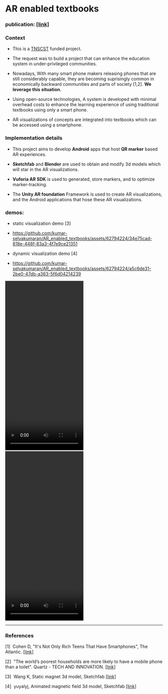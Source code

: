 # AR enabled textbooks

<h3> publication: <a href="https://ieeexplore.ieee.org/abstract/document/10193488">[link]</a><h3> 

<h3>Context</h3>

- This is a <a href="https://www.tanscst.tn.gov.in/">TNSCST</a> funded project.

- The request was to build a project that can enhance the education system in under-privileged communities.

- Nowadays, With many smart phone makers releasing phones that are still considerably capable, they are becoming suprisingly common in economically backward communities and parts of society [1,2]. **We leverage this situation.**

- Using open-source technologies, A system is developed with minimal overhead costs to enhance the learning experience of using traditional textbooks using only a smart phone.

- AR visualizations of concepts are integrated into textbooks which can be accessed using a smartphone.


<h3>Implementation details</h3>

- This project aims to develop **Android** apps that host **QR marker** based AR experiences. 

- **Sketchfab** and **Blender** are used to obtain and modify 3d models which will star in the AR visualizations.

- **Vuforia AR SDK** is used to generated, store markers, and to optimize marker-tracking.

- The **Unity AR foundation** Framework is used to create AR visualizations, and the Android applications that hose these AR visualizations.

<h3>demos:</h3>

- static visualization demo [3]
- 
  https://github.com/kumar-selvakumaran/AR_enabled_textbooks/assets/62794224/34e75cad-818e-448f-83a3-4f7e9ce21351

- dynamic visualization demo [4]<br><be>

-  https://github.com/kumar-selvakumaran/AR_enabled_textbooks/assets/62794224/a5c6de31-2be0-47db-a363-5f6d04214239


<video width="250" height="540" controls>
  <source src="./" type="video/mp4">
</video>&nbsp;&nbsp;&nbsp;&nbsp;&nbsp;&nbsp;&nbsp;&nbsp;&nbsp;&nbsp;
<video width="250" height="540" controls>
  <source src="./demos/dynamic_3d_demo.mp4" type="video/mp4">
</video>

___

<h3>References</h3>

[1]&nbsp; Cohen D, "It's Not Only Rich Teens That Have Smartphones", The Atlantic. <a href="https://www.theatlantic.com/technology/archive/2016/04/not-only-rich-teens-have-cell-phones-digital-divide/478278/">[link]</a>

[2]&nbsp; "The world’s poorest households are more likely to have a mobile phone than a toilet". Quartz - TECH AND INNOVATION. <a href="https://qz.com/africa/594455/the-worlds-poorest-households-are-more-likely-to-have-a-mobile-phone-than-a-toilet">[link]</a>

[3]&nbsp; Wang K, Static magnet 3d model, Sketchfab <a href="https://sketchfab.com/3d-models/magnet-27589e45d3f24268a1bb79a6b0d33555">[link]</a>

[4]&nbsp; yuyalyj, Animated magnetic field 3d model, Sketchfab <a href="https://sketchfab.com/3d-models/magnetic-field-of-solenoid-by-yuyalyj-70e36fd97e234c4a8f326e62191c02c2">[link]</a>

